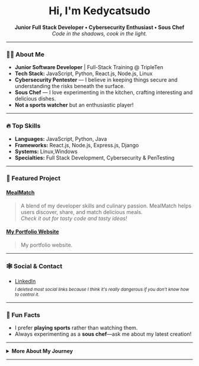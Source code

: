 <!-- Kedycatsudo | GitHub Profile -->

<h1 align="center"> Hi, I'm Kedycatsudo</h1>

<p align="center">
  <strong>Junior Full Stack Developer • Cybersecurity Enthusiast • Sous Chef</strong><br>
  <em>Code in the shadows, cook in the light.</em>
</p>

---

### 🕵️‍♂️ About Me

- **Junior Software Developer** | Full-Stack Training @ TripleTen  
- **Tech Stack:** JavaScript, Python, React.js, Node.js, Linux  
- **Cybersecurity Pentester** — I believe in keeping things secure and understanding the risks beneath the surface.
- **Sous Chef** — I love experimenting in the kitchen, crafting interesting and delicious dishes.
- **Not a sports watcher** but an enthusiastic player!

---

### 🔥 Top Skills
- **Languages:** JavaScript, Python, Java
- **Frameworks:** React.js, Node.js, Express.js, Django
- **Systems:** Linux,Windows
- **Specialties:** Full Stack Development, Cybersecurity & PenTesting

---

### 🚀 Featured Project

#### [MealMatch](https://github.com/kedycatsudo/mealmatch)
> A blend of my developer skills and culinary passion. MealMatch helps users discover, share, and match delicious meals.  
> _Check it out for tasty code and tasty ideas!_

#### [My Portfolio Website](https://kedycatsudo.github.io/portfolio/)
> My portfolio website.
---

### 🕸️ Social & Contact

- [LinkedIn](https://www.linkedin.com/in/dorukkocausta/)  
  <sub>*I deleted most social links because I think it's really dangerous if you don't know how to control it.*</sub>

---

### 👀 Fun Facts

- I prefer **playing sports** rather than watching them.
- Always experimenting as a **sous chef**—ask me about my latest creation!
---

<details>
<summary><b>More About My Journey</b></summary>

- 🌑 Training at TripleTen, sharpening my full-stack and cybersecurity skills.
- 🧑‍💻 Open to remote & hybrid opportunities—let's connect!
- 🕶️ Bringing a pentester’s mindset to my dev work: think ahead, code defensively.
- 🍳 Code and cook: both require creativity, discipline, and a pinch of risk.

</details>

---

